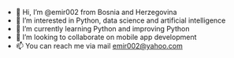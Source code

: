 - 👋 Hi, I’m @emir002 from Bosnia and Herzegovina
- 👀 I’m interested in Python, data science and artificial intelligence
- 🌱 I’m currently learning Python and improving Python
- 💞️ I’m looking to collaborate on mobile app development
- 📫 You can reach me via mail emir002@yahoo.com

<!---
emir002/emir002 is a ✨ special ✨ repository because its `README.md` (this file) appears on your GitHub profile.
You can click the Preview link to take a look at your changes.
--->
